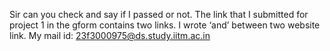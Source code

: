 Sir can you check and say if I passed or not. The link that I submitted for
project 1 in the gform contains two links. I wrote ‘and’ between two website
link.
My mail id: 23f3000975@ds.study.iitm.ac.in